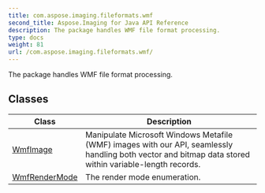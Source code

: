 ```yaml
---
title: com.aspose.imaging.fileformats.wmf
second_title: Aspose.Imaging for Java API Reference
description: The package handles WMF file format processing.
type: docs
weight: 81
url: /com.aspose.imaging.fileformats.wmf/
---
```


The package handles WMF file format processing.


## Classes

| Class | Description |
| --- | --- |
| [WmfImage](../com.aspose.imaging.fileformats.wmf/wmfimage) | Manipulate Microsoft Windows Metafile (WMF) images with our API, seamlessly handling both vector and bitmap data stored within variable-length records. |
| [WmfRenderMode](../com.aspose.imaging.fileformats.wmf/wmfrendermode) | The render mode enumeration. |
